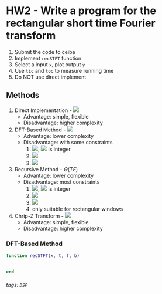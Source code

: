 # HW2 - Write a program for the rectangular short time Fourier transform

<!-- 

<img src="https://render.githubusercontent.com/render/math?math=\LARGE XXX" />

-->

1. Submit the code to ceiba
2. Implement `recSTFT` function
3. Select a input `x`, plot output `y`
4. Use `tic` and `toc` to measure running time
5. Do NOT use direct implement

## Methods

1. Direct Implementation - <img src="https://render.githubusercontent.com/render/math?math=\large \Theta(TFQ)" />
    * Advantage: simple, flexible
    * Disadvantage: higher complexity
2. DFT-Based Method - <img src="https://render.githubusercontent.com/render/math?math=\large\Theta(TNlogN)" />
    * Advantage: lower complexity
    * Disadvantage: with some constraints
        1. <img src="https://render.githubusercontent.com/render/math?math=\large \Delta_t \Delta_f = \frac{1}{N}" />, <img src="https://render.githubusercontent.com/render/math?math=\large N" /> is integer
        2. <img src="https://render.githubusercontent.com/render/math?math=\large N \geq 2Q + 1" />
        3. <img src="https://render.githubusercontent.com/render/math?math=\large \Delta_t < \frac{1}{2(\Omega_w + \Omega_x)}" />
3. Recursive Method - $\Theta(TF)$
    * Advantage: lower complexity
    * Disadvantage: most constraints
        1. <img src="https://render.githubusercontent.com/render/math?math=\large \Delta_t \Delta_f = \frac{1}{N}" />, <img src="https://render.githubusercontent.com/render/math?math=\large N" /> is integer
        2. <img src="https://render.githubusercontent.com/render/math?math=\large N \geq 2Q + 1" />
        3. <img src="https://render.githubusercontent.com/render/math?math=\large \Delta_t < \frac{1}{2(\Omega_{w} + \Omega_{x})}" />
        4. only suitable for rectangular windows
4. Chrip-Z Transform - <img src="https://render.githubusercontent.com/render/math?math=\large \Theta(TNlogN)" />
    * Advantage: simple, flexible
    * Disadvantage: higher complexity

### DFT-Based Method

```m
function recSTFT(x, t, f, b)

   
end
```


###### tags: `DSP`